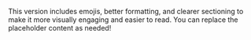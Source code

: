 
This version includes emojis, better formatting, and clearer sectioning to make it more visually engaging and easier to read. You can replace the placeholder content as needed!
